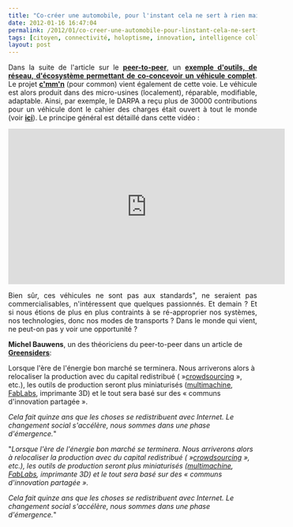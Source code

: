 ```yaml
---
title: "Co-créer une automobile, pour l'instant cela ne sert à rien mais demain ..."
date: 2012-01-16 16:47:04
permalink: /2012/01/co-creer-une-automobile-pour-linstant-cela-ne-sert-a-rien-mais-demain.html
tags: [citoyen, connectivité, holoptisme, innovation, intelligence collective, internet, open innovation, open source]
layout: post
---
```


<p style="text-align: justify;">Dans la suite de l'article sur le <a href="https://gabrielplassat.github.io/transportsdufutur/2012/01/le-nouveau-monde-2012-nm2012-arrive-il-va-en-surprendre-plus-dun.html" target="_blank"><strong>peer-to-peer</strong></a>, un <a href="http://forge.local-motors.com/pages/home.php#hash_projects" target="_blank"><strong>exemple d'outils, de réseau, d'écosystème permettant de co-concevoir un véhicule complet</strong></a>. Le projet <a href="http://www.cmmn.org/en/what-is-cmmn/cmmn-car-20.html" target="_blank"><strong>c'mm'n</strong></a> (pour common) vient également de cette voie. Le véhicule est alors produit dans des micro-usines (localement), réparable, modifiable, adaptable. Ainsi, par exemple, le DARPA a reçu plus de 30000 contributions pour un véhicule dont le cahier des charges était ouvert à tout le monde (voir <a href="http://www.autoblog.com/2011/06/27/local-motors-builds-xc2v-flypmode-prototype-for-darpa/" target="_blank"><strong>ici</strong></a>). Le principe général est détaillé dans cette vidéo : </p>  <!--more-->   <p><iframe frameborder="0" height="315" src="http://www.youtube.com/embed/azCRuwtE_n0" width="560"></iframe></p> <p style="text-align: justify;">Bien sûr, ces véhicules ne sont pas aux standards", ne seraient pas commercialisables, n'intéressent que quelques passionnés. Et demain ? Et si nous étions de plus en plus contraints à se ré-approprier nos systèmes, nos technologies, donc nos modes de transports ? Dans le monde qui vient, ne peut-on pas y voir une opportunité ?</p> <p style="text-align: justify>Comme l'indique <a href="http://en.wikipedia.org/wiki/Michel_Bauwens"" target="_blank"><strong>Michel Bauwens</strong></a>, un des théoriciens du peer-to-peer dans un article de <a href="http://blogs.rue89.com/greensiders/2012/01/16/bauwens-le-peer-peer-est-le-socialisme-du-xxie-siecle-226170" target="_blank"><strong>Greensiders</strong></a>:</p> <p style="text-align: justify padding-left: 30px>"<em>Lorsque l'ère de l'énergie bon marché se terminera. Nous arriverons  alors à relocaliser la production avec du capital redistribué ( »<a href="http://fr.wikipedia.org/wiki/Crowdsourcing" target="_blank">crowdsourcing</a> », etc.), les outils de production seront plus miniaturisés (<a href="http://en.wikipedia.org/wiki/Multimachine" target="_blank">multimachine</a>, <a href="http://fr.wikipedia.org/wiki/Fab_lab" target="_blank">FabLabs</a>, imprimante 3D) et le tout sera basé sur des « communs d'innovation partagée ».</em></p> <p style="text-align: justify padding-left: 30px><em>Le déploiement des réseaux P2P conduit à une « horizontalisation » de  la société : à l'inverse des institutions verticales qui prédominent  dans nos organisations actuelles, cette philosophie économique et  civilisationnelle tend à rééquilibrer nos échelles de valeurs. Au final,  les petites connaissances seront mises à une échelle plus globale, et  l'ensemble de la société passera d'une logique de centralisation à une  logique de coordination mutuelle.</em></p> <p style="text-align: justify padding-left: 30px><em>Cela fait quinze ans que les choses se redistribuent avec Internet.  Le changement social s'accélère, nous sommes dans une phase d'émergence.</em>"</p> <p style="text-align: justify>Ces nouveaux moyens, outils et réseaux pourraient s'appliquer également à la couche supérieure, celles des services de mobilité qui pourraient naître en exploitant différemment nos véhicules, et en concevant d''autres types de véhicules. Cette transition en cours aura des conséquences dans tous les domaines: l'éducation, la formation, la notion même de travail, et l'entreprise.</p>"2012-01-16 16:47:04https://gabrielplassat.github.io/transportsdufutur/2012/01/co-creer-une-automobile-pour-linstant-cela-ne-sert-a-rien-mais-demain.htmlcitoyen|connectivité|holoptisme|innovation|intelligence collective|internet|open innovation|open sourcepublish7gabrielplassat3948gabriel.plassat@ademe.frGabrielPlassatco-creer-une-automobile-pour-linstant-cela-ne-sert-a-rien-mais-demain2015-07-21 16:36:38>"<em>Lorsque l'ère de l'énergie bon marché se terminera. Nous arriverons  alors à relocaliser la production avec du capital redistribué ( »<a href="http://fr.wikipedia.org/wiki/Crowdsourcing" target="_blank">crowdsourcing</a> », etc.), les outils de production seront plus miniaturisés (<a href="http://en.wikipedia.org/wiki/Multimachine" target="_blank">multimachine</a>, <a href="http://fr.wikipedia.org/wiki/Fab_lab" target="_blank">FabLabs</a>, imprimante 3D) et le tout sera basé sur des « communs d'innovation partagée ».</em></p> <p style="text-align: justify><em>Le déploiement des réseaux P2P conduit à une « horizontalisation » de  la société : à l'inverse des institutions verticales qui prédominent  dans nos organisations actuelles, cette philosophie économique et  civilisationnelle tend à rééquilibrer nos échelles de valeurs. Au final,  les petites connaissances seront mises à une échelle plus globale, et  l'ensemble de la société passera d'une logique de centralisation à une  logique de coordination mutuelle.</em></p> <p style="text-align: justify><em>Cela fait quinze ans que les choses se redistribuent avec Internet.  Le changement social s'accélère, nous sommes dans une phase d'émergence.</em>"</p> <p style="text-align: justify>Ces nouveaux moyens, outils et réseaux pourraient s'appliquer également à la couche supérieure, celles des services de mobilité qui pourraient naître en exploitant différemment nos véhicules, et en concevant d''autres types de véhicules. Cette transition en cours aura des conséquences dans tous les domaines: l'éducation, la formation, la notion même de travail, et l'entreprise.</p>"
